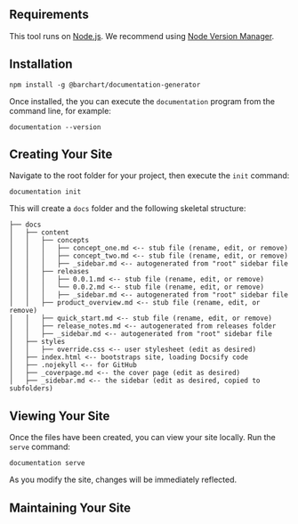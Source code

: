 ## Requirements

This tool runs on [Node.js](https://nodejs.org/en/). We recommend using [Node Version Manager](https://github.com/nvm-sh/nvm).

## Installation

```shell
npm install -g @barchart/documentation-generator
````

Once installed, the you can execute the ```documentation``` program from the command line, for example:

```shell
documentation --version
```

## Creating Your Site

Navigate to the root folder for your project, then execute the ```init``` command:

```shell
documentation init
```

This will create a ```docs``` folder and the following skeletal structure:

```text
├── docs
│   ├── content
│   │   ├── concepts
│   │   │   ├── concept_one.md <-- stub file (rename, edit, or remove)
│   │   │   ├── concept_two.md <-- stub file (rename, edit, or remove)
│   │   │   ├── _sidebar.md <-- autogenerated from "root" sidebar file
│   │   ├── releases
│   │   │   ├── 0.0.1.md <-- stub file (rename, edit, or remove)
│   │   │   └── 0.0.2.md <-- stub file (rename, edit, or remove)
│   │   │   ├── _sidebar.md <-- autogenerated from "root" sidebar file
│   │   ├── product_overview.md <-- stub file (rename, edit, or remove)
│   │   ├── quick_start.md <-- stub file (rename, edit, or remove)
│   │   ├── release_notes.md <-- autogenerated from releases folder
│   │   ├── _sidebar.md <-- autogenerated from "root" sidebar file
│   ├── styles
│   │   ├── override.css <-- user stylesheet (edit as desired)
│   ├── index.html <-- bootstraps site, loading Docsify code
│   ├── .nojekyll <-- for GitHub
│   ├── _coverpage.md <-- the cover page (edit as desired)
│   ├── _sidebar.md <-- the sidebar (edit as desired, copied to subfolders)
```

## Viewing Your Site

Once the files have been created, you can view your site locally. Run the ```serve``` command:

```shell
documentation serve
```

As you modify the site, changes will be immediately reflected.

## Maintaining Your Site

